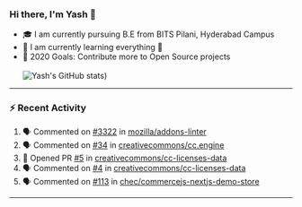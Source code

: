 ### Hi there, I'm Yash 👋


- 🎓  I am currently pursuing B.E from BITS Pilani, Hyderabad Campus 
- 🌱 I am currently learning everything 🤣
- 🥅 2020 Goals: Contribute more to Open Source projects
<br></br>
![Yash's GitHub stats](https://github-readme-stats.vercel.app/api?username=Yashs911&show_icons=true&theme=merko))

---

### :zap: Recent Activity

<!--START_SECTION:activity-->
1. 🗣 Commented on [#3322](https://github.com/mozilla/addons-linter/issues/3322) in [mozilla/addons-linter](https://github.com/mozilla/addons-linter)
2. 🗣 Commented on [#34](https://github.com/creativecommons/cc.engine/issues/34) in [creativecommons/cc.engine](https://github.com/creativecommons/cc.engine)
3. 💪 Opened PR [#5](https://github.com/creativecommons/cc-licenses-data/pull/5) in [creativecommons/cc-licenses-data](https://github.com/creativecommons/cc-licenses-data)
4. 🗣 Commented on [#4](https://github.com/creativecommons/cc-licenses-data/issues/4) in [creativecommons/cc-licenses-data](https://github.com/creativecommons/cc-licenses-data)
5. 🗣 Commented on [#113](https://github.com/chec/commercejs-nextjs-demo-store/issues/113) in [chec/commercejs-nextjs-demo-store](https://github.com/chec/commercejs-nextjs-demo-store)
<!--END_SECTION:activity-->

---
